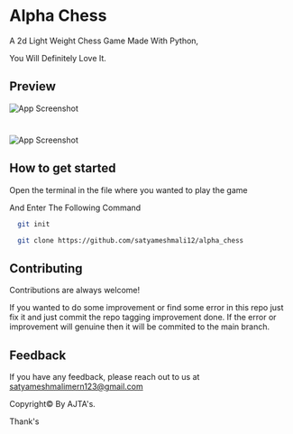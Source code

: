 
# Alpha Chess

A 2d Light Weight Chess Game Made With Python,

You Will Definitely Love It.




## Preview

![App Screenshot](https://res.cloudinary.com/durvpwh8f/image/upload/v1661596572/Screenshot_123_1_f7trpq.png)

#
#
![App Screenshot](https://res.cloudinary.com/durvpwh8f/image/upload/v1661596562/Screenshot_120_1_s3mc9w.png)

## How to get started

Open the terminal in the file where you wanted to play the game

And Enter The Following Command

```bash
  git init
```

```bash
  git clone https://github.com/satyameshmali12/alpha_chess
```

## Contributing

Contributions are always welcome!

If you wanted to do some improvement or find some error in this
repo just fix it and just commit the repo tagging improvement done.
If the error or improvement will genuine then it will be commited 
to the main branch.


## Feedback

If you have any feedback, please reach out to us at satyameshmalimern123@gmail.com


Copyright© By AJTA's.

Thank's
